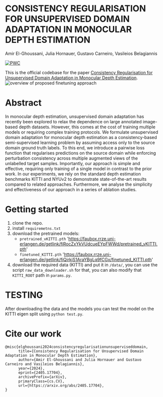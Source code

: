 # CONSISTENCY REGULARISATION FOR UNSUPERVISED DOMAIN ADAPTATION IN MONOCULAR DEPTH ESTIMATION
Amir El-Ghoussani, Julia Hornauer, Gustavo Carneiro, Vasileios Belagiannis 
 	
[![PWC](https://img.shields.io/endpoint.svg?url=https://paperswithcode.com/badge/consistency-regularisation-for-unsupervised/unsupervised-domain-adaptation-on-virtual-1)](https://paperswithcode.com/sota/unsupervised-domain-adaptation-on-virtual-1?p=consistency-regularisation-for-unsupervised)

This is the official codebase for the paper [Consistency Regularisation for Unsupervised Domain Adaptation in Monocular Depth Estimation](https://arxiv.org/abs/2405.17704).
![overview of proposed finetuning approach](https://arxiv.org/html/2405.17704v1/extracted/5624780/overview.png "overview")
# Abstract 
In monocular depth estimation, unsupervised domain adaptation has recently been explored to relax the dependence on large annotated image-based depth datasets. However, this comes at the cost of training multiple models or requiring complex training protocols. We formulate unsupervised domain adaptation for monocular depth estimation as a consistency-based semi-supervised learning problem by assuming access only to the source domain ground truth labels. To this end, we introduce a pairwise loss function that regularises predictions on the source domain while enforcing perturbation consistency across multiple augmented views of the unlabelled target samples. Importantly, our approach is simple and effective, requiring only training of a single model in contrast to the prior work. In our experiments, we rely on the standard depth estimation benchmarks KITTI and NYUv2 to demonstrate state-of-the-art results compared to related approaches. Furthermore, we analyse the simplicity and effectiveness of our approach in a series of ablation studies. 

# Getting started
1. clone the repo.
2. install `requiremetns.txt`
3. download the pretrained models:
    - `pretrained_vKITTI.pth` 'https://faubox.rrze.uni-erlangen.de/getlink/fiRocZxYkVUdcueEYpFWWd/pretrained_vKITTI.pth'
    - `finetuned_KITTI.pth` 'https://faubox.rrze.uni-erlangen.de/getlink/fiQirkjS1AraYBgLq9fCGx/finetuned_KITTI.pth'
4. download the required data (KITTI) and put it in `/data/`, you can use the script `raw_data_downloader.sh` for that, you can also modify that `KITTI_ROOT` path in `params.py`.

<!-- 3. download the pretrained models by running `download_model.py` (puts the checkpoints under the `/checkpoints` directory)
4. download the KITTI and vKITTI data by running `download_data.py` -->
# TESTING   
After downloading the data and the models you can test the model on the KITTI eigen split using `python test.py`.
# Cite our work 
```
@misc{elghoussani2024consistencyregularisationunsuperviseddomain,
      title={Consistency Regularisation for Unsupervised Domain Adaptation in Monocular Depth Estimation}, 
      author={Amir El-Ghoussani and Julia Hornauer and Gustavo Carneiro and Vasileios Belagiannis},
      year={2024},
      eprint={2405.17704},
      archivePrefix={arXiv},
      primaryClass={cs.CV},
      url={https://arxiv.org/abs/2405.17704}, 
}
```
